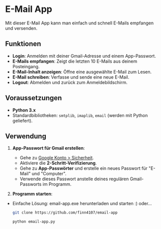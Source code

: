 # E-Mail App

Mit dieser E-Mail App kann man einfach und schnell E-Mails empfangen und versenden.

## Funktionen
- **Login**: Anmelden mit deiner Gmail-Adresse und einem App-Passwort.
- **E-Mails empfangen**: Zeigt die letzten 10 E-Mails aus deinem Posteingang.
- **E-Mail-Inhalt anzeigen**: Öffne eine ausgewählte E-Mail zum Lesen.
- **E-Mail schreiben**: Verfasse und sende eine neue E-Mail.
- **Logout**: Abmelden und zurück zum Anmeldebildschirm.

## Voraussetzungen
- **Python 3.x**
- Standardbibliotheken: `smtplib`, `imaplib`, `email` (werden mit Python geliefert).

## Verwendung
1. **App-Passwort für Gmail erstellen**:
   - Gehe zu [Google Konto > Sicherheit](https://myaccount.google.com/security).
   - Aktiviere die **2-Schritt-Verifizierung**.
   - Gehe zu **App-Passwörter** und erstelle ein neues Passwort für "E-Mail" und "Computer".
   - Verwende dieses Passwort anstelle deines regulären Gmail-Passworts im Programm.

2. **Programm starten**:
- Einfache Lösung: email-app.exe herunterladen und starten :) oder...
   ```bash
   git clone https://github.com/finn4107/email-app
   ```
   ```bash
   python email-app.py
